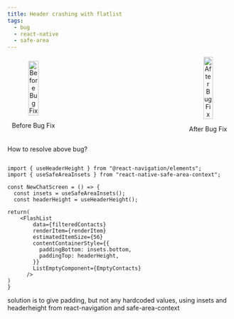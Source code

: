 ```yaml
---
title: Header crashing with flatlist
tags:
  - bug
  - react-native
  - safe-area
---
```

<div style="display: flex; justify-content: space-between; align-items: center;"> <div style="text-align: center;"> <img src="headercrashbug.gif" alt="Before Bug Fix" style="width: 45%; height: auto;" /> <p>Before Bug Fix</p> </div> <div style="text-align: center;"> <img src="resolvedheadercrashbug.gif" alt="After Bug Fix" style="width: 45%; height: auto;" /> <p>After Bug Fix</p> </div> </div>

How to resolve above bug?

```tsx

import { useHeaderHeight } from "@react-navigation/elements";
import { useSafeAreaInsets } from "react-native-safe-area-context";

const NewChatScreen = () => {
  const insets = useSafeAreaInsets();
  const headerHeight = useHeaderHeight();

return(
	<FlashList
        data={filteredContacts}
        renderItem={renderItem}
        estimatedItemSize={56}
        contentContainerStyle={{
          paddingBottom: insets.bottom,
          paddingTop: headerHeight,
        }}
        ListEmptyComponent={EmptyContacts}
	  />
)
}
```

solution is to give padding, but not any hardcoded values, using insets and headerheight from react-navigation and safe-area-context



